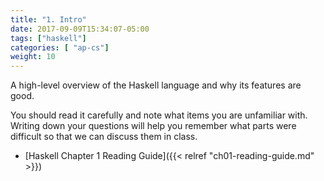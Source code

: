 ```yaml
---
title: "1. Intro"
date: 2017-09-09T15:34:07-05:00
tags: ["haskell"]
categories: [ "ap-cs"]
weight: 10
---
```


A high-level overview of the Haskell language and why its features are good.
<!--more-->

You should read it carefully and note what items you are unfamiliar with. 
Writing down your questions will help you remember what parts were difficult so
that we can discuss them in class.

* [Haskell Chapter 1 Reading Guide]({{< relref "ch01-reading-guide.md" >}})

